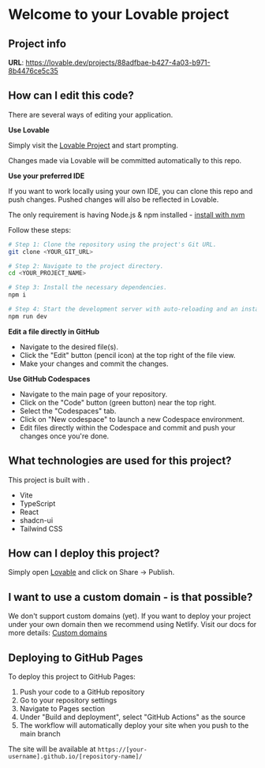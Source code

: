 # Welcome to your Lovable project

## Project info

**URL**: https://lovable.dev/projects/88adfbae-b427-4a03-b971-8b4476ce5c35

## How can I edit this code?

There are several ways of editing your application.

**Use Lovable**

Simply visit the [Lovable Project](https://lovable.dev/projects/88adfbae-b427-4a03-b971-8b4476ce5c35) and start prompting.

Changes made via Lovable will be committed automatically to this repo.

**Use your preferred IDE**

If you want to work locally using your own IDE, you can clone this repo and push changes. Pushed changes will also be reflected in Lovable.

The only requirement is having Node.js & npm installed - [install with nvm](https://github.com/nvm-sh/nvm#installing-and-updating)

Follow these steps:

```sh
# Step 1: Clone the repository using the project's Git URL.
git clone <YOUR_GIT_URL>

# Step 2: Navigate to the project directory.
cd <YOUR_PROJECT_NAME>

# Step 3: Install the necessary dependencies.
npm i

# Step 4: Start the development server with auto-reloading and an instant preview.
npm run dev
```

**Edit a file directly in GitHub**

- Navigate to the desired file(s).
- Click the "Edit" button (pencil icon) at the top right of the file view.
- Make your changes and commit the changes.

**Use GitHub Codespaces**

- Navigate to the main page of your repository.
- Click on the "Code" button (green button) near the top right.
- Select the "Codespaces" tab.
- Click on "New codespace" to launch a new Codespace environment.
- Edit files directly within the Codespace and commit and push your changes once you're done.

## What technologies are used for this project?

This project is built with .

- Vite
- TypeScript
- React
- shadcn-ui
- Tailwind CSS

## How can I deploy this project?

Simply open [Lovable](https://lovable.dev/projects/88adfbae-b427-4a03-b971-8b4476ce5c35) and click on Share -> Publish.

## I want to use a custom domain - is that possible?

We don't support custom domains (yet). If you want to deploy your project under your own domain then we recommend using Netlify. Visit our docs for more details: [Custom domains](https://docs.lovable.dev/tips-tricks/custom-domain/)

## Deploying to GitHub Pages

To deploy this project to GitHub Pages:

1. Push your code to a GitHub repository
2. Go to your repository settings
3. Navigate to Pages section
4. Under "Build and deployment", select "GitHub Actions" as the source
5. The workflow will automatically deploy your site when you push to the main branch

The site will be available at `https://[your-username].github.io/[repository-name]/`
